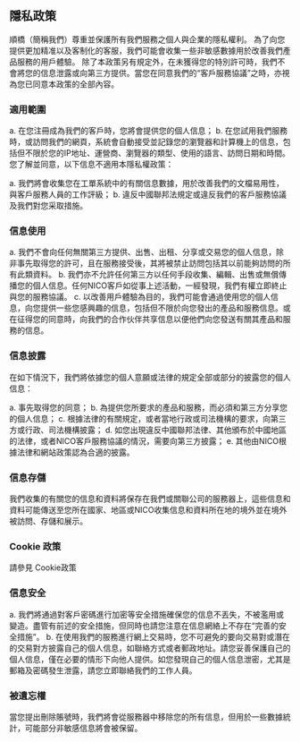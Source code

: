 ## 隱私政策
順橋（簡稱我們）尊重並保護所有我們服務之個人與企業的隱私權利。 為了向您提供更加精准以及客制化的客服，我們可能會收集一些非敏感數據用於改善我們產品服務的用戶體驗。 除了本政策另有規定外，在未獲得您的特別許可時，我們不會將您的信息泄露或向第三方提供。當您在同意我們的“客戶服務協議”之時，亦視為您已同意本政策的全部內容。

### 適用範圍
a. 在您注冊成為我們的客戶時，您將會提供您的個人信息；
b. 在您試用我們服務時，或訪問我們的網頁，系統會自動接受並記錄您的瀏覽器和計算機上的信息，包括但不限於您的IP地址、運營商、瀏覽器的類型、使用的語言、訪問日期和時間。
您了解並同意，以下信息不適用本隱私權政策：

a. 我們將會收集您在工單系統中的有關信息數據，用於改善我們的文檔易用性，與客戶服務人員的工作評級；
b. 違反中國聯邦法規定或違反我們的客戶服務協議及我們對您采取措施。

### 信息使用
a. 我們不會向任何無關第三方提供、出售、出租、分享或交易您的個人信息，除非事先取得您的許可，且在服務接受後，其將被禁止訪問包括其以前能夠訪問的所有此類資料。
b. 我們亦不允許任何第三方以任何手段收集、編輯、出售或無償傳播您的個人信息。任何NICO客戶如從事上述活動，一經發現，我們有權立即終止與您的服務協議。
c. 以改善用戶體驗為目的，我們可能會通過使用您的個人信息，向您提供一些您感興趣的信息，包括但不限於向您發出的產品和服務信息。或在征得您的同意時，向我們的合作伙伴共享信息以便他們向您發送有關其產品和服務的信息。

### 信息披露
在如下情況下，我們將依據您的個人意願或法律的規定全部或部分的披露您的個人信息：

a. 事先取得您的同意；
b. 為提供您所要求的產品和服務，而必須和第三方分享您的個人信息；
c. 根據法律的有關規定，或者當地行政或司法機構的要求，向第三方或行政、司法機構披露；
d. 如您出現違反中國聯邦法律、其他頒布於中國地區的法律，或者NICO客戶服務協議的情況，需要向第三方披露；
e. 其他由NICO根據法律和網站政策認為合適的披露。
### 信息存儲
我們收集的有關您的信息和資料將保存在我們或關聯公司的服務器上，這些信息和資料可能傳送至您所在國家、地區或NICO收集信息和資料所在地的境外並在境外被訪問、存儲和展示。

### Cookie 政策
請參見 Cookie政策

### 信息安全
a. 我們將通過對客戶密碼進行加密等安全措施確保您的信息不丟失，不被濫用或變造。盡管有前述的安全措施，但同時也請您注意在信息網絡上不存在“完善的安全措施”。
b. 在使用我們的服務進行網上交易時，您不可避免的要向交易對或潛在的交易對方披露自己的個人信息，如聯絡方式或者郵政地址。請您妥善保護自己的個人信息，僅在必要的情形下向他人提供。如您發現自己的個人信息泄密，尤其是郵箱及密碼發生泄露，請您立即聯絡我們的工作人員。

### 被遺忘權
當您提出刪除賬號時，我們將會從服務器中移除您的所有信息，但用於一些數據統計，可能部分非敏感信息將會被保留。